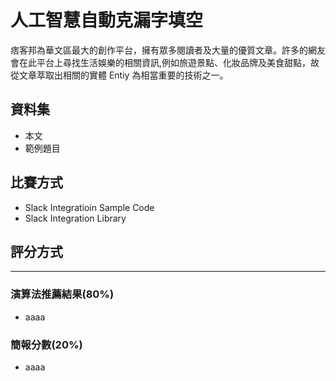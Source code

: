 # 人工智慧自動克漏字填空
痞客邦為華文區最大的創作平台，擁有眾多閱讀者及大量的優質文章。許多的網友會在此平台上尋找生活娛樂的相關資訊,例如旅遊景點、化妝品牌及美食甜點，故從文章萃取出相關的實體 Entiy 為相當重要的技術之一。

## 資料集
* 本文
* 範例題目


## 比賽方式
* Slack Integratioin Sample Code
* Slack Integration Library

## 評分方式
----
### 演算法推薦結果(80%)
* aaaa
### 簡報分數(20%)
* aaaa
